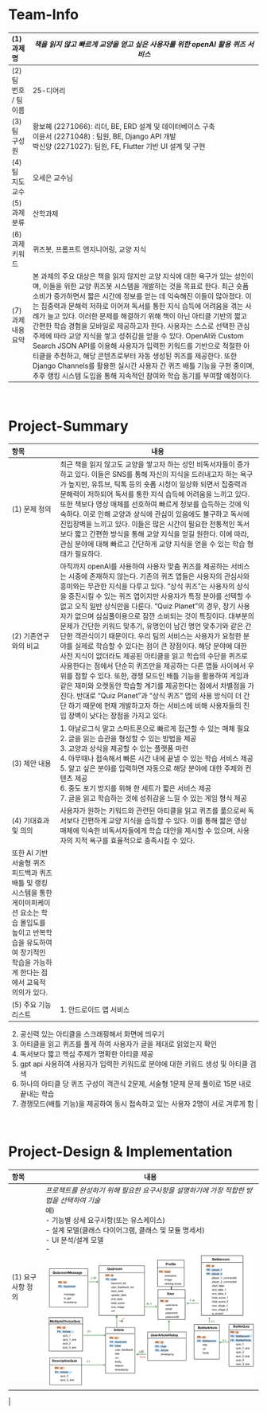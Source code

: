 <!-- Template for PROJECT REPORT of CapstoneDesign 2025-2H, initially written by khyoo -->
<!-- 본 파일은 2025년도 컴공 졸업프로젝트의 <1차보고서> 작성을 위한 기본 양식입니다. -->
<!-- 아래에 "*"..."*" 표시는 italic체로 출력하기 위해서 사용한 것입니다. -->
<!-- "내용"에 해당하는 부분을 지우고, 여러분 과제의 내용을 작성해 주세요. -->

# Team-Info
| (1) 과제명 | *책을 읽지 않고 빠르게 교양을 얻고 싶은 사용자를 위한 openAI 활용 퀴즈 서비스*
|:---  |---  |
| (2) 팀 번호 / 팀 이름 | 25-디어리 |
| (3) 팀 구성원 | 황보혜 (2271066): 리더, BE, ERD 설계 및 데이터베이스 구축 <br> 이윤서 (2271048) : 팀원, BE, Django API 개발 <br> 박신양 (2271027): 팀원, FE, Flutter 기반 UI 설계 및 구현 |
| (4) 팀 지도교수 | 오세은 교수님 |
| (5) 과제 분류 | 산학과제 |
| (6) 과제 키워드 | 퀴즈봇, 프롬프트 엔지니어링, 교양 지식  |
| (7) 과제 내용 요약 | 본 과제의 주요 대상은 책을 읽지 않지만 교양 지식에 대한 욕구가 있는 성인이며, 이들을 위한 교양 퀴즈봇 시스템을 개발하는 것을 목표로 한다. 최근 숏폼 소비가 증가하면서 짧은 시간에 정보를 얻는 데 익숙해진 이들이 많아졌다. 이는 집중력과 문해력 저하로 이어져 독서를 통한 지식 습득에 어려움을 겪는 사례가 늘고 있다. 이러한 문제를 해결하기 위해 책이 아닌 아티클 기반의 짧고 간편한 학습 경험을 모바일로 제공하고자 한다. 사용자는 스스로 선택한 관심 주제에 따라 교양 지식을 쌓고 성취감을 얻을 수 있다. OpenAI와 Custom Search JSON API를 이용해 사용자가 입력한 키워드를 기반으로 적절한 아티클을 추천하고, 해당 콘텐츠로부터 자동 생성된 퀴즈를 제공한다. 또한 Django Channels를 활용한 실시간 사용자 간 퀴즈 배틀 기능을 구현 중이며, 추후 랭킹 시스템 도입을 통해 지속적인 참여와 학습 동기를 부여할 예정이다.
<br>

# Project-Summary
| 항목 | 내용 |
|:---  |---  |
| (1) 문제 정의 | 최근 책을 읽지 않고도 교양을 쌓고자 하는 성인 비독서자들이 증가하고 있다. 이들은 SNS를 통해 자신의 지식을 드러내고자 하는 욕구가 높지만, 유튜브, 틱톡 등의 숏폼 시청이 일상화 되면서 집중력과 문해력이 저하되어 독서를 통한 지식 습득에 어려움을 느끼고 있다. 또한 책보다 영상 매체를 선호하여 빠르게 정보를 습득하는 것에 익숙하다. 이로 인해 교양과 상식에 관심이 있음에도 불구하고 독서에 진입장벽을 느끼고 있다. 이들은 많은 시간이 필요한 전통적인 독서보다 짧고 간편한 방식을 통해 교양 지식을 얻길 원한다. 이에 따라, 관심 분야에 대해 빠르고 간단하게 교양 지식을 얻을 수 있는 학습 형태가 필요하다. |
| (2) 기존연구와의 비교 | 아직까지 openAI를 사용하여 사용자 맞춤 퀴즈를 제공하는 서비스는 시중에 존재하지 않는다. 기존의 퀴즈 앱들은 사용자의 관심사와 흥미와는 무관한 지식을 다루고 있다. “상식 퀴즈”는 사용자의 상식을 증진시킬 수 있는 퀴즈 앱이지만 사용자가 특정 분야를 선택할 수 없고 오직 일반 상식만을 다룬다. “Quiz Planet”의 경우, 장기 사용자가 없으며 심심풀이용으로 잠깐 소비되는 것이 특징이다. 대부분의 문제가 간단한 키워드 맞추기, 유명인이 남긴 명언 맞추기와 같은 간단한 객관식이기 때문이다. 우리 팀의 서비스는 사용자가 요청한 분야를 실제로 학습할 수 있다는 점이 큰 장점이다. 해당 분야에 대한 사전 지식이 없더라도 제공된 아티클을 읽고 학습의 수단을 퀴즈로 사용한다는 점에서 단순히 퀴즈만을 제공하는 다른 앱들 사이에서 우위를 점할 수 있다. 또한, 경쟁 모드인 배틀 기능을 활용하여 게임과 같은 재미와 오랫동안 학습할 계기를 제공한다는 점에서 차별점을 가진다. 반대로 “Quiz Planet”과 “상식 퀴즈” 앱의 사용 방식이 더 간단 하기 때문에 현재 개발하고자 하는 서비스에 비해 사용자들의 진입 장벽이 낮다는 장점을 가지고 있다. |
| (3) 제안 내용 | 1. 아날로그식 말고 스마트폰으로 빠르게 접근할 수 있는 매체 필요 <br> 2. 글을 읽는 습관을 형성할 수 있는 방법을 제공 <br> 3. 교양과 상식을 제공할 수 있는 플랫폼 마련 <br> 4. 아무때나 접속해서 빠른 시간 내에 끝낼 수 있는 학습 서비스 제공 <br> 5. 알고 싶은 분야를 입력하면 자동으로 해당 분야에 대한 주제와 컨텐츠 제공 <br> 6. 중도 포기 방지를 위해 한 세트가 짧은 서비스 제공 <br> 7. 글을 읽고 학습하는 것에 성취감을 느낄 수 있는 게임 형식 제공 |
| (4) 기대효과 및 의의 | 사용자가 원하는 키워드와 관련된 아티클을 읽고 퀴즈를 풂으로써 독서보다 간편하게 교양 지식을 습득할 수 있다. 이를 통해 짧은 영상 매체에 익숙한 비독서자들에게 학습 대안을 제시할 수 있으며, 사용자의 지적 욕구를 효율적으로 충족시킬 수 있다. 
또한 AI 기반 서술형 퀴즈 피드백과 퀴즈 배틀 및 랭킹 시스템을 통한 게이미피케이션 요소는 학습 몰입도를 높이고 반복학습을 유도하여여 장기적인 학습을 가능하게 한다는 점에서 교육적 의의가 있다. |
| (5) 주요 기능 리스트 | 1. 안드로이드 앱 서비스 <br>
2. 공신력 있는 아티클을 스크래핑해서 화면에 띄우기<br>
3. 아티클을 읽고 퀴즈를 풀게 하여 사용자가 글을 제대로 읽었는지 확인<br>
4. 독서보다 짧고 핵심 주제가 명확한 아티클 제공<br>
5. gpt api 사용하여 사용자가 입력한 키워드로 분야에 대한 키워드 생성 및 아티클 검색<br>
6. 하나의 아티클 당 퀴즈 구성이 객관식 2문제, 서술형 1문제 문제 풀이로 15분 내로 끝내는 학습<br>
7. 경쟁모드(배틀 기능)을 제공하여 동시 접속하고 있는 사용자 2명이 서로 겨루게 함
 |

<br>
 
# Project-Design & Implementation
| 항목 | 내용 |
|:---  |---  |
| (1) 요구사항 정의 | *프로젝트를 완성하기 위해 필요한 요구사항을 설명하기에 가장 적합한 방법을 선택하여 기술* <br> 예) <br> - 기능별 상세 요구사항(또는 유스케이스) <br> - 설계 모델(클래스 다이어그램, 클래스 및 모듈 명세서) <br> - UI 분석/설계 모델 <br> - ![ERD](https://github.com/dear-yy/CapstoneDesignProject/blob/main/ERD.jpg)

 |

